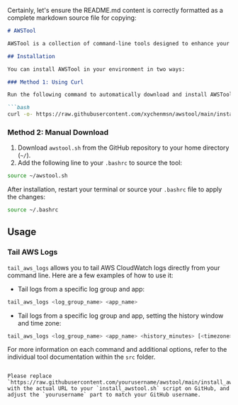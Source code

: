 Certainly, let's ensure the README.md content is correctly formatted as a complete markdown source file for copying:

```markdown
# AWSTool

AWSTool is a collection of command-line tools designed to enhance your productivity in AWS CloudShell or other AWS bash environments. These tools offer various functionalities, including tailing AWS CloudWatch logs, setting time zones, and more, directly from your command line.

## Installation

You can install AWSTool in your environment in two ways:

### Method 1: Using Curl

Run the following command to automatically download and install AWSTool:

```bash
curl -o- https://raw.githubusercontent.com/xychenmsn/awstool/main/install_awstool.sh | bash
```

### Method 2: Manual Download

1. Download `awstool.sh` from the GitHub repository to your home directory (`~/`).
2. Add the following line to your `.bashrc` to source the tool:

```bash
source ~/awstool.sh
```

After installation, restart your terminal or source your `.bashrc` file to apply the changes:

```bash
source ~/.bashrc
```

## Usage

### Tail AWS Logs

`tail_aws_logs` allows you to tail AWS CloudWatch logs directly from your command line. Here are a few examples of how to use it:

- Tail logs from a specific log group and app:

```bash
tail_aws_logs <log_group_name> <app_name>
```

- Tail logs from a specific log group and app, setting the history window and time zone:

```bash
tail_aws_logs <log_group_name> <app_name> <history_minutes> [<timezone>]
```

For more information on each command and additional options, refer to the individual tool documentation within the `src` folder.
```

Please replace `https://raw.githubusercontent.com/yourusername/awstool/main/install_awstool.sh` with the actual URL to your `install_awstool.sh` script on GitHub, and adjust the `yourusername` part to match your GitHub username.